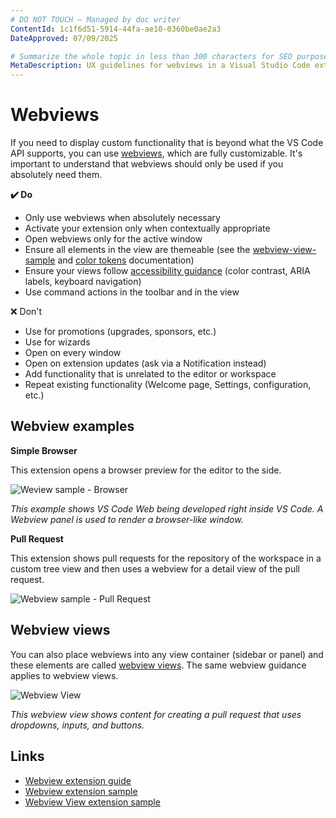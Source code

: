 ```yaml
---
# DO NOT TOUCH — Managed by doc writer
ContentId: 1c1f6d51-5914-44fa-ae10-0360be0ae2a3
DateApproved: 07/09/2025

# Summarize the whole topic in less than 300 characters for SEO purpose
MetaDescription: UX guidelines for webviews in a Visual Studio Code extension.
---
```


# Webviews

If you need to display custom functionality that is beyond what the VS Code API supports, you can use [webviews](/api/extension-guides/webview), which are fully customizable. It's important to understand that webviews should only be used if you absolutely need them.

**✔️ Do**

* Only use webviews when absolutely necessary
* Activate your extension only when contextually appropriate
* Open webviews only for the active window
* Ensure all elements in the view are themeable (see the [webview-view-sample](https://github.com/microsoft/vscode-extension-samples/blob/main/webview-view-sample/media/main.css) and [color tokens](/api/references/theme-color) documentation)
* Ensure your views follow [accessibility guidance](/docs/configure/accessibility/accessibility) (color contrast, ARIA labels, keyboard navigation)
* Use command actions in the toolbar and in the view

❌ Don't

* Use for promotions (upgrades, sponsors, etc.)
* Use for wizards
* Open on every window
* Open on extension updates (ask via a Notification instead)
* Add functionality that is unrelated to the editor or workspace
* Repeat existing functionality (Welcome page, Settings, configuration, etc.)

## Webview examples

**Simple Browser**

This extension opens a browser preview for the editor to the side.

![Weview sample - Browser](images/examples/webview-browser.png)

*This example shows VS Code Web being developed right inside VS Code. A Webview panel is used to render a browser-like window.*

**Pull Request**

This extension shows pull requests for the repository of the workspace in a custom tree view and then uses a webview for a detail view of the pull request.

![Webview sample - Pull Request](images/examples/webview-pull-request.png)

## Webview views

You can also place webviews into any view container (sidebar or panel) and these elements are called [webview views](/api/references/vscode-api#WebviewView). The same webview guidance applies to webview views.

![Webview View](images/examples/webview-view.png)

*This webview view shows content for creating a pull request that uses dropdowns, inputs, and buttons.*

## Links

* [Webview extension guide](/api/extension-guides/webview)
* [Webview extension sample](https://github.com/Microsoft/vscode-extension-samples/tree/main/webview-sample)
* [Webview View extension sample](https://github.com/microsoft/vscode-extension-samples/tree/main/webview-view-sample)
